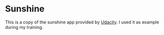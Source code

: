 # Sunshine
This is a copy of the sunshine app provided by [Udacity](udacity.com). I used it as example during my training.
